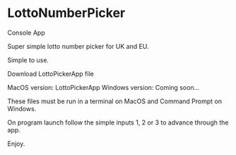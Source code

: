 # LottoNumberPicker
Console App

Super simple lotto number picker for UK and EU.

Simple to use.

Download LottoPickerApp file

MacOS version: LottoPickerApp
Windows version: Coming soon...

These files must be run in a terminal on MacOS and Command Prompt on Windows.

On program launch follow the simple inputs 1, 2 or 3 to advance through the app.

Enjoy.
